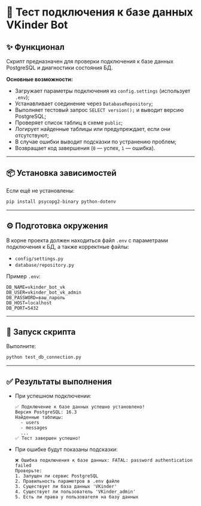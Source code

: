 # 🧪 Тест подключения к базе данных VKinder Bot

## ✨ Функционал
Скрипт предназначен для проверки подключения к базе данных PostgreSQL и диагностики состояния БД.

**Основные возможности:**
- Загружает параметры подключения из `config.settings` (использует `.env`);
- Устанавливает соединение через `DatabaseRepository`;
- Выполняет тестовый запрос `SELECT version();` и выводит версию PostgreSQL;
- Проверяет список таблиц в схеме `public`;
- Логирует найденные таблицы или предупреждает, если они отсутствуют;
- В случае ошибки выводит подсказки по устранению проблем;
- Возвращает код завершения (`0` — успех, `1` — ошибка).

---

## 📦 Установка зависимостей
Если ещё не установлены:
```bash
pip install psycopg2-binary python-dotenv
```

---

## ⚙️ Подготовка окружения
В корне проекта должен находиться файл `.env` с параметрами подключения к БД, а также корректные файлы:
- `config/settings.py`
- `database/repository.py`

Пример `.env`:
```env
DB_NAME=vkinder_bot_vk
DB_USER=vkinder_bot_vk_admin
DB_PASSWORD=ваш_пароль
DB_HOST=localhost
DB_PORT=5432
```

---

## 🚀 Запуск скрипта
Выполните:
```bash
python test_db_connection.py
```

---

## ✅ Результаты выполнения

- При успешном подключении:
  ```
  ✅ Подключение к базе данных успешно установлено!
  Версия PostgreSQL: 16.3
  Найденные таблицы:
    - users
    - messages
    ...
  ✅ Тест завершен успешно!
  ```

- При ошибке будут показаны подсказки:
  ```
  ❌ Ошибка подключения к базе данных: FATAL: password authentication failed
  Проверьте:
  1. Запущен ли сервис PostgreSQL
  2. Правильность параметров в .env файле
  3. Существует ли база данных 'VKinder'
  4. Существует ли пользователь 'VKinder_admin'
  5. Есть ли права у пользователя на базу данных
  ```
